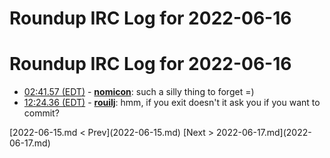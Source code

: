 # Roundup IRC Log for 2022-06-16 #
# Roundup IRC Log for 2022-06-16
* <a href="#02:41.57" id="02:41.57">02:41.57 (EDT)</a> - __[nomicon](https://github.com/nomicon)__: such a silly thing to forget =)
* <a href="#12:24.36" id="12:24.36">12:24.36 (EDT)</a> - __[rouilj](https://github.com/rouilj)__: hmm, if you exit doesn't it ask you if you want to commit?

<div class="inpage-footer">
[2022-06-15.md < Prev](2022-06-15.md)
[Next > 2022-06-17.md](2022-06-17.md)
</div>
